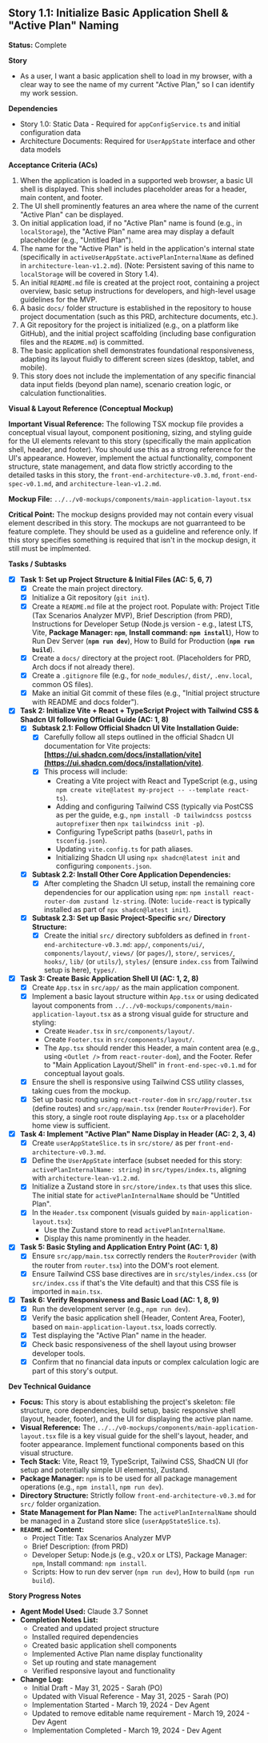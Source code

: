## Story 1.1: Initialize Basic Application Shell & "Active Plan" Naming

**Status:** Complete

**Story**
- As a user, I want a basic application shell to load in my browser, with a clear way to see the name of my current "Active Plan," so I can identify my work session.

**Dependencies**
- Story 1.0: Static Data - Required for `appConfigService.ts` and initial configuration data
- Architecture Documents: Required for `UserAppState` interface and other data models

**Acceptance Criteria (ACs)**
1.  When the application is loaded in a supported web browser, a basic UI shell is displayed. This shell includes placeholder areas for a header, main content, and footer.
2.  The UI shell prominently features an area where the name of the current "Active Plan" can be displayed.
3.  On initial application load, if no "Active Plan" name is found (e.g., in `localStorage`), the "Active Plan" name area may display a default placeholder (e.g., "Untitled Plan").
4.  The name for the "Active Plan" is held in the application's internal state (specifically in `activeUserAppState.activePlanInternalName` as defined in `architecture-lean-v1.2.md`). (Note: Persistent saving of this name to `localStorage` will be covered in Story 1.4).
5.  An initial `README.md` file is created at the project root, containing a project overview, basic setup instructions for developers, and high-level usage guidelines for the MVP.
6.  A basic `docs/` folder structure is established in the repository to house project documentation (such as this PRD, architecture documents, etc.).
7.  A Git repository for the project is initialized (e.g., on a platform like GitHub), and the initial project scaffolding (including base configuration files and the `README.md`) is committed.
8.  The basic application shell demonstrates foundational responsiveness, adapting its layout fluidly to different screen sizes (desktop, tablet, and mobile).
9.  This story does not include the implementation of any specific financial data input fields (beyond plan name), scenario creation logic, or calculation functionalities.

**Visual & Layout Reference (Conceptual Mockup)**

**Important Visual Reference:** The following TSX mockup file provides a conceptual visual layout, component positioning, sizing, and styling guide for the UI elements relevant to this story (specifically the main application shell, header, and footer). You should use this as a strong reference for the UI's appearance. However, implement the actual functionality, component structure, state management, and data flow strictly according to the detailed tasks in this story, the `front-end-architecture-v0.3.md`, `front-end-spec-v0.1.md`, and `architecture-lean-v1.2.md`.

**Mockup File:** `../../v0-mockups/components/main-application-layout.tsx`

**Critical Point:** The mockup designs provided may not contain every visual element described in this story. The mockups are not guarranteed to be feature complete. They should be used as a guideline and reference only. If this story specifies something is required that isn't in the mockup design, it still must be implmented.

**Tasks / Subtasks**
- [x] **Task 1: Set up Project Structure & Initial Files (AC: 5, 6, 7)**
    - [x] Create the main project directory.
    - [x] Initialize a Git repository (`git init`).
    - [x] Create a `README.md` file at the project root. Populate with: Project Title (Tax Scenarios Analyzer MVP), Brief Description (from PRD), Instructions for Developer Setup (Node.js version - e.g., latest LTS, Vite, **Package Manager: `npm`**, **Install command: `npm install`**), How to Run Dev Server (**`npm run dev`**), How to Build for Production (**`npm run build`**).
    - [x] Create a `docs/` directory at the project root. (Placeholders for PRD, Arch docs if not already there).
    - [x] Create a `.gitignore` file (e.g., for `node_modules/`, `dist/`, `.env.local`, common OS files).
    - [x] Make an initial Git commit of these files (e.g., "Initial project structure with README and docs folder").
- [x] **Task 2: Initialize Vite + React + TypeScript Project with Tailwind CSS & Shadcn UI following Official Guide (AC: 1, 8)**
    - [x] **Subtask 2.1: Follow Official Shadcn UI Vite Installation Guide:**
        - [x] Carefully follow all steps outlined in the official Shadcn UI documentation for Vite projects: **[https://ui.shadcn.com/docs/installation/vite](https://ui.shadcn.com/docs/installation/vite)**.
        - [x] This process will include:
            - Creating a Vite project with React and TypeScript (e.g., using `npm create vite@latest my-project -- --template react-ts`).
            - Adding and configuring Tailwind CSS (typically via PostCSS as per the guide, e.g., `npm install -D tailwindcss postcss autoprefixer` then `npx tailwindcss init -p`).
            - Configuring TypeScript paths (`baseUrl`, `paths` in `tsconfig.json`).
            - Updating `vite.config.ts` for path aliases.
            - Initializing Shadcn UI using `npx shadcn@latest init` and configuring `components.json`.
    - [x] **Subtask 2.2: Install Other Core Application Dependencies:**
        - [x] After completing the Shadcn UI setup, install the remaining core dependencies for our application using `npm`: `npm install react-router-dom zustand lz-string`. (Note: `lucide-react` is typically installed as part of `npx shadcn@latest init`).
    - [x] **Subtask 2.3: Set up Basic Project-Specific `src/` Directory Structure:**
        - [x] Create the initial `src/` directory subfolders as defined in `front-end-architecture-v0.3.md`: `app/`, `components/ui/`, `components/layout/`, `views/` (or `pages/`), `store/`, `services/`, `hooks/`, `lib/` (or `utils/`), `styles/` (ensure `index.css` from Tailwind setup is here), `types/`.
- [x] **Task 3: Create Basic Application Shell UI (AC: 1, 2, 8)**
    - [x] Create `App.tsx` in `src/app/` as the main application component.
    - [x] Implement a basic layout structure within `App.tsx` or using dedicated layout components from `../../v0-mockups/components/main-application-layout.tsx` as a strong visual guide for structure and styling:
        - Create `Header.tsx` in `src/components/layout/`.
        - Create `Footer.tsx` in `src/components/layout/`.
        - The `App.tsx` should render this Header, a main content area (e.g., using `<Outlet />` from `react-router-dom`), and the Footer. Refer to "Main Application Layout/Shell" in `front-end-spec-v0.1.md` for conceptual layout goals.
    - [x] Ensure the shell is responsive using Tailwind CSS utility classes, taking cues from the mockup.
    - [x] Set up basic routing using `react-router-dom` in `src/app/router.tsx` (define routes) and `src/app/main.tsx` (render `RouterProvider`). For this story, a single root route displaying `App.tsx` or a placeholder home view is sufficient.
- [x] **Task 4: Implement "Active Plan" Name Display in Header (AC: 2, 3, 4)**
    - [x] Create `userAppStateSlice.ts` in `src/store/` as per `front-end-architecture-v0.3.md`.
    - [x] Define the `UserAppState` interface (subset needed for this story: `activePlanInternalName: string`) in `src/types/index.ts`, aligning with `architecture-lean-v1.2.md`.
    - [x] Initialize a Zustand store in `src/store/index.ts` that uses this slice. The initial state for `activePlanInternalName` should be "Untitled Plan".
    - [x] In the `Header.tsx` component (visuals guided by `main-application-layout.tsx`):
        - Use the Zustand store to read `activePlanInternalName`.
        - Display this name prominently in the header.
- [x] **Task 5: Basic Styling and Application Entry Point (AC: 1, 8)**
    - [x] Ensure `src/app/main.tsx` correctly renders the `RouterProvider` (with the router from `router.tsx`) into the DOM's root element.
    - [x] Ensure Tailwind CSS base directives are in `src/styles/index.css` (or `src/index.css` if that's the Vite default) and that this CSS file is imported in `main.tsx`.
- [x] **Task 6: Verify Responsiveness and Basic Load (AC: 1, 8, 9)**
    - [x] Run the development server (e.g., `npm run dev`).
    - [x] Verify the basic application shell (Header, Content Area, Footer), based on `main-application-layout.tsx`, loads correctly.
    - [x] Test displaying the "Active Plan" name in the header.
    - [x] Check basic responsiveness of the shell layout using browser developer tools.
    - [x] Confirm that no financial data inputs or complex calculation logic are part of this story's output.

**Dev Technical Guidance**
-   **Focus:** This story is about establishing the project's skeleton: file structure, core dependencies, build setup, basic responsive shell (layout, header, footer), and the UI for displaying the active plan name.
-   **Visual Reference:** The `../../v0-mockups/components/main-application-layout.tsx` file is a key visual guide for the shell's layout, header, and footer appearance. Implement functional components based on this visual structure.
-   **Tech Stack:** Vite, React 19, TypeScript, Tailwind CSS, ShadCN UI (for setup and potentially simple UI elements), Zustand.
-   **Package Manager:** `npm` is to be used for all package management operations (e.g., `npm install`, `npm run dev`).
-   **Directory Structure:** Strictly follow `front-end-architecture-v0.3.md` for `src/` folder organization.
-   **State Management for Plan Name:** The `activePlanInternalName` should be managed in a Zustand store slice (`userAppStateSlice.ts`).
-   **`README.md` Content:**
    * Project Title: Tax Scenarios Analyzer MVP
    * Brief Description: (from PRD)
    * Developer Setup: Node.js (e.g., v20.x or LTS), Package Manager: `npm`, Install command: `npm install`.
    * Scripts: How to run dev server (`npm run dev`), How to build (`npm run build`).

**Story Progress Notes**
* **Agent Model Used:** Claude 3.7 Sonnet
* **Completion Notes List:**
    * Created and updated project structure
    * Installed required dependencies
    * Created basic application shell components
    * Implemented Active Plan name display functionality
    * Set up routing and state management
    * Verified responsive layout and functionality
* **Change Log:**
    * Initial Draft - May 31, 2025 - Sarah (PO)
    * Updated with Visual Reference - May 31, 2025 - Sarah (PO)
    * Implementation Started - March 19, 2024 - Dev Agent
    * Updated to remove editable name requirement - March 19, 2024 - Dev Agent
    * Implementation Completed - March 19, 2024 - Dev Agent
